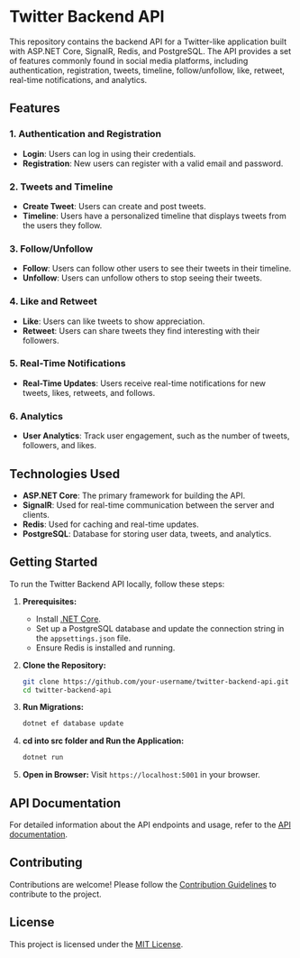 # Twitter Backend API

This repository contains the backend API for a Twitter-like application built with ASP.NET Core, SignalR, Redis, and PostgreSQL. The API provides a set of features commonly found in social media platforms, including authentication, registration, tweets, timeline, follow/unfollow, like, retweet, real-time notifications, and analytics.

## Features

### 1. Authentication and Registration

- **Login**: Users can log in using their credentials.
- **Registration**: New users can register with a valid email and password.

### 2. Tweets and Timeline

- **Create Tweet**: Users can create and post tweets.
- **Timeline**: Users have a personalized timeline that displays tweets from the users they follow.

### 3. Follow/Unfollow

- **Follow**: Users can follow other users to see their tweets in their timeline.
- **Unfollow**: Users can unfollow others to stop seeing their tweets.

### 4. Like and Retweet

- **Like**: Users can like tweets to show appreciation.
- **Retweet**: Users can share tweets they find interesting with their followers.

### 5. Real-Time Notifications

- **Real-Time Updates**: Users receive real-time notifications for new tweets, likes, retweets, and follows.

### 6. Analytics

- **User Analytics**: Track user engagement, such as the number of tweets, followers, and likes.

## Technologies Used

- **ASP.NET Core**: The primary framework for building the API.
- **SignalR**: Used for real-time communication between the server and clients.
- **Redis**: Used for caching and real-time updates.
- **PostgreSQL**: Database for storing user data, tweets, and analytics.

## Getting Started

To run the Twitter Backend API locally, follow these steps:

1. **Prerequisites:**

   - Install [.NET Core](https://dotnet.microsoft.com/download).
   - Set up a PostgreSQL database and update the connection string in the `appsettings.json` file.
   - Ensure Redis is installed and running.
2. **Clone the Repository:**

   ```bash
   git clone https://github.com/your-username/twitter-backend-api.git
   cd twitter-backend-api
   ```
3. **Run Migrations:**

   ```bash
   dotnet ef database update
   ```
4. **cd  into src folder and Run the Application:**

   ```bash
   dotnet run
   ```
5. **Open in Browser:**
   Visit `https://localhost:5001` in your browser.

## API Documentation

For detailed information about the API endpoints and usage, refer to the [API documentation](docs/API_DOCUMENTATION.md).

## Contributing

Contributions are welcome! Please follow the [Contribution Guidelines](CONTRIBUTING.md) to contribute to the project.

## License

This project is licensed under the [MIT License](LICENSE).
